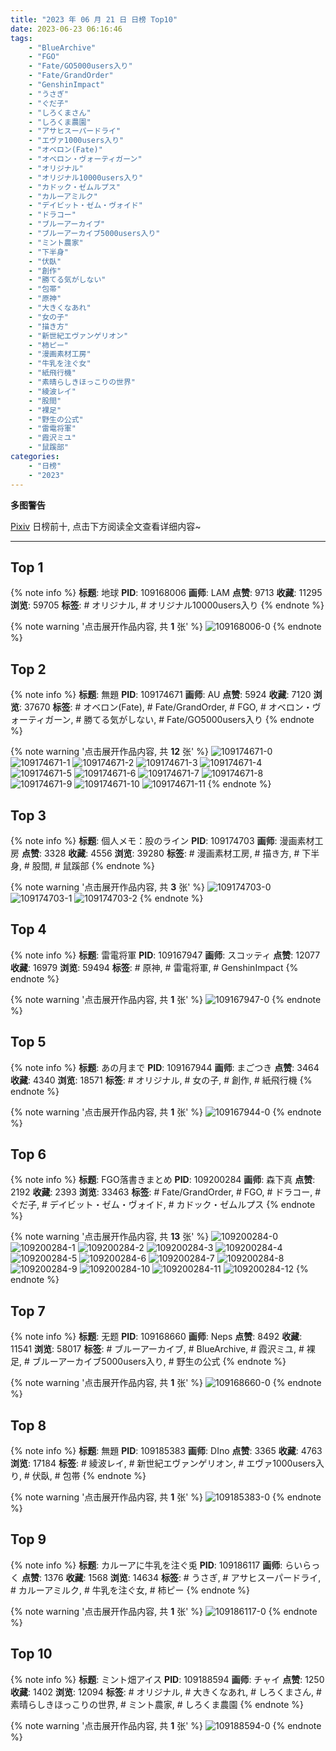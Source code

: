 ```yaml
---
title: "2023 年 06 月 21 日 日榜 Top10"
date: 2023-06-23 06:16:46
tags:
    - "BlueArchive"
    - "FGO"
    - "Fate/GO5000users入り"
    - "Fate/GrandOrder"
    - "GenshinImpact"
    - "うさぎ"
    - "ぐだ子"
    - "しろくまさん"
    - "しろくま農園"
    - "アサヒスーパードライ"
    - "エヴァ1000users入り"
    - "オベロン(Fate)"
    - "オベロン・ヴォーティガーン"
    - "オリジナル"
    - "オリジナル10000users入り"
    - "カドック・ゼムルプス"
    - "カルーアミルク"
    - "デイビット・ゼム・ヴォイド"
    - "ドラコー"
    - "ブルーアーカイブ"
    - "ブルーアーカイブ5000users入り"
    - "ミント農家"
    - "下半身"
    - "伏臥"
    - "創作"
    - "勝てる気がしない"
    - "包帯"
    - "原神"
    - "大きくなあれ"
    - "女の子"
    - "描き方"
    - "新世紀エヴァンゲリオン"
    - "柿ピー"
    - "漫画素材工房"
    - "牛乳を注ぐ女"
    - "紙飛行機"
    - "素晴らしきほっこりの世界"
    - "綾波レイ"
    - "股間"
    - "裸足"
    - "野生の公式"
    - "雷電将軍"
    - "霞沢ミユ"
    - "鼠蹊部"
categories:
    - "日榜"
    - "2023"
---
```


<i class="fa fa-triangle-exclamation"></i>**多图警告**<i class="fa fa-triangle-exclamation"></i>

[Pixiv](https://www.pixiv.net/) 日榜前十, 点击下方阅读全文查看详细内容~

<!-- more -->

---

## Top 1

{% note info %}
**标题**: 地球
**PID**: 109168006 **画师**: LAM
**点赞**: 9713 **收藏**: 11295 **浏览**: 59705
**标签**: # オリジナル, # オリジナル10000users入り
{% endnote %}

{% note warning '点击展开作品内容, 共 **1** 张' %}
![109168006-0](https://i.pixiv.re/img-original/img/2023/06/20/00/00/46/109168006_p0.png)
{% endnote %}

## Top 2

{% note info %}
**标题**: 無題
**PID**: 109174671 **画师**: AU
**点赞**: 5924 **收藏**: 7120 **浏览**: 37670
**标签**: # オベロン(Fate), # Fate/GrandOrder, # FGO, # オベロン・ヴォーティガーン, # 勝てる気がしない, # Fate/GO5000users入り
{% endnote %}

{% note warning '点击展开作品内容, 共 **12** 张' %}
![109174671-0](https://i.pixiv.re/img-original/img/2023/06/20/06/59/29/109174671_p0.png)
![109174671-1](https://i.pixiv.re/img-original/img/2023/06/20/06/59/29/109174671_p1.png)
![109174671-2](https://i.pixiv.re/img-original/img/2023/06/20/06/59/29/109174671_p2.png)
![109174671-3](https://i.pixiv.re/img-original/img/2023/06/20/06/59/29/109174671_p3.png)
![109174671-4](https://i.pixiv.re/img-original/img/2023/06/20/06/59/29/109174671_p4.png)
![109174671-5](https://i.pixiv.re/img-original/img/2023/06/20/06/59/29/109174671_p5.png)
![109174671-6](https://i.pixiv.re/img-original/img/2023/06/20/06/59/29/109174671_p6.png)
![109174671-7](https://i.pixiv.re/img-original/img/2023/06/20/06/59/29/109174671_p7.png)
![109174671-8](https://i.pixiv.re/img-original/img/2023/06/20/06/59/29/109174671_p8.png)
![109174671-9](https://i.pixiv.re/img-original/img/2023/06/20/06/59/29/109174671_p9.png)
![109174671-10](https://i.pixiv.re/img-original/img/2023/06/20/06/59/29/109174671_p10.png)
![109174671-11](https://i.pixiv.re/img-original/img/2023/06/20/06/59/29/109174671_p11.png)
{% endnote %}

## Top 3

{% note info %}
**标题**: 個人メモ：股のライン
**PID**: 109174703 **画师**: 漫画素材工房
**点赞**: 3328 **收藏**: 4556 **浏览**: 39280
**标签**: # 漫画素材工房, # 描き方, # 下半身, # 股間, # 鼠蹊部
{% endnote %}

{% note warning '点击展开作品内容, 共 **3** 张' %}
![109174703-0](https://i.pixiv.re/img-original/img/2023/06/20/07/00/08/109174703_p0.jpg)
![109174703-1](https://i.pixiv.re/img-original/img/2023/06/20/07/00/08/109174703_p1.jpg)
![109174703-2](https://i.pixiv.re/img-original/img/2023/06/20/07/00/08/109174703_p2.jpg)
{% endnote %}

## Top 4

{% note info %}
**标题**: 雷電将軍
**PID**: 109167947 **画师**: スコッティ
**点赞**: 12077 **收藏**: 16979 **浏览**: 59494
**标签**: # 原神, # 雷電将軍, # GenshinImpact
{% endnote %}

{% note warning '点击展开作品内容, 共 **1** 张' %}
![109167947-0](https://i.pixiv.re/img-original/img/2023/06/20/00/00/28/109167947_p0.jpg)
{% endnote %}

## Top 5

{% note info %}
**标题**: あの月まで
**PID**: 109167944 **画师**: まごつき
**点赞**: 3464 **收藏**: 4340 **浏览**: 18571
**标签**: # オリジナル, # 女の子, # 創作, # 紙飛行機
{% endnote %}

{% note warning '点击展开作品内容, 共 **1** 张' %}
![109167944-0](https://i.pixiv.re/img-original/img/2023/06/20/00/00/27/109167944_p0.png)
{% endnote %}

## Top 6

{% note info %}
**标题**: FGO落書きまとめ
**PID**: 109200284 **画师**: 森下真
**点赞**: 2192 **收藏**: 2393 **浏览**: 33463
**标签**: # Fate/GrandOrder, # FGO, # ドラコー, # ぐだ子, # デイビット・ゼム・ヴォイド, # カドック・ゼムルプス
{% endnote %}

{% note warning '点击展开作品内容, 共 **13** 张' %}
![109200284-0](https://i.pixiv.re/img-original/img/2023/06/21/03/30/06/109200284_p0.jpg)
![109200284-1](https://i.pixiv.re/img-original/img/2023/06/21/03/30/06/109200284_p1.jpg)
![109200284-2](https://i.pixiv.re/img-original/img/2023/06/21/03/30/06/109200284_p2.jpg)
![109200284-3](https://i.pixiv.re/img-original/img/2023/06/21/03/30/06/109200284_p3.jpg)
![109200284-4](https://i.pixiv.re/img-original/img/2023/06/21/03/30/06/109200284_p4.jpg)
![109200284-5](https://i.pixiv.re/img-original/img/2023/06/21/03/30/06/109200284_p5.jpg)
![109200284-6](https://i.pixiv.re/img-original/img/2023/06/21/03/30/06/109200284_p6.jpg)
![109200284-7](https://i.pixiv.re/img-original/img/2023/06/21/03/30/06/109200284_p7.jpg)
![109200284-8](https://i.pixiv.re/img-original/img/2023/06/21/03/30/06/109200284_p8.jpg)
![109200284-9](https://i.pixiv.re/img-original/img/2023/06/21/03/30/06/109200284_p9.jpg)
![109200284-10](https://i.pixiv.re/img-original/img/2023/06/21/03/30/06/109200284_p10.jpg)
![109200284-11](https://i.pixiv.re/img-original/img/2023/06/21/03/30/06/109200284_p11.jpg)
![109200284-12](https://i.pixiv.re/img-original/img/2023/06/21/03/30/06/109200284_p12.jpg)
{% endnote %}

## Top 7

{% note info %}
**标题**: 无题
**PID**: 109168660 **画师**: Neps
**点赞**: 8492 **收藏**: 11541 **浏览**: 58017
**标签**: # ブルーアーカイブ, # BlueArchive, # 霞沢ミユ, # 裸足, # ブルーアーカイブ5000users入り, # 野生の公式
{% endnote %}

{% note warning '点击展开作品内容, 共 **1** 张' %}
![109168660-0](https://i.pixiv.re/img-original/img/2023/06/20/00/15/17/109168660_p0.jpg)
{% endnote %}

## Top 8

{% note info %}
**标题**: 無題
**PID**: 109185383 **画师**: DIno
**点赞**: 3365 **收藏**: 4763 **浏览**: 17184
**标签**: # 綾波レイ, # 新世紀エヴァンゲリオン, # エヴァ1000users入り, # 伏臥, # 包帯
{% endnote %}

{% note warning '点击展开作品内容, 共 **1** 张' %}
![109185383-0](https://i.pixiv.re/img-original/img/2023/06/20/18/29/50/109185383_p0.jpg)
{% endnote %}

## Top 9

{% note info %}
**标题**: カルーアに牛乳を注ぐ兎
**PID**: 109186117 **画师**: らいらっく
**点赞**: 1376 **收藏**: 1568 **浏览**: 14634
**标签**: # うさぎ, # アサヒスーパードライ, # カルーアミルク, # 牛乳を注ぐ女, # 柿ピー
{% endnote %}

{% note warning '点击展开作品内容, 共 **1** 张' %}
![109186117-0](https://i.pixiv.re/img-original/img/2023/06/20/19/00/06/109186117_p0.jpg)
{% endnote %}

## Top 10

{% note info %}
**标题**: ミント畑アイス
**PID**: 109188594 **画师**: チャイ
**点赞**: 1250 **收藏**: 1402 **浏览**: 12094
**标签**: # オリジナル, # 大きくなあれ, # しろくまさん, # 素晴らしきほっこりの世界, # ミント農家, # しろくま農園
{% endnote %}

{% note warning '点击展开作品内容, 共 **1** 张' %}
![109188594-0](https://i.pixiv.re/img-original/img/2023/06/20/20/30/02/109188594_p0.png)
{% endnote %}
